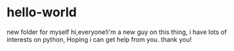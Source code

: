 # hello-world
new folder for myself
hi,everyone!i'm a new guy on this thing,
i have lots of interests on python,
Hoping i can get help from you.
thank you!
